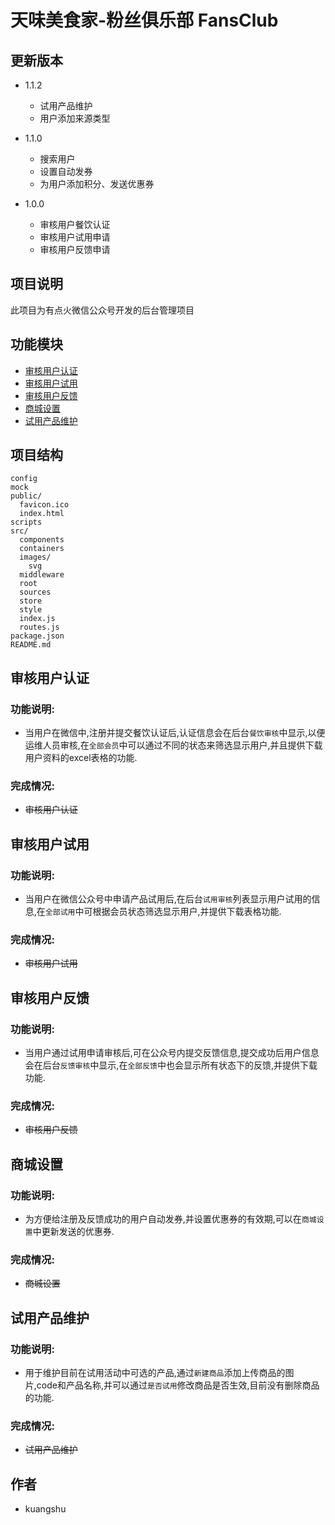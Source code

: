 # 天味美食家-粉丝俱乐部 FansClub

## 更新版本

 - 1.1.2
    - 试用产品维护
    - 用户添加来源类型

 - 1.1.0
    - 搜索用户
    - 设置自动发券
    - 为用户添加积分、发送优惠券

 - 1.0.0
    - 审核用户餐饮认证
    - 审核用户试用申请
    - 审核用户反馈申请

## 项目说明

此项目为有点火微信公众号开发的后台管理项目

## 功能模块

 - [审核用户认证](#审核用户认证)
 - [审核用户试用](#审核用户试用)
 - [审核用户反馈](#审核用户反馈)
 - [商城设置](#商城设置)
 - [试用产品维护](#试用产品维护)

## 项目结构

```
config
mock
public/
  favicon.ico
  index.html
scripts
src/
  components
  containers
  images/
    svg
  middleware
  root
  sources
  store
  style
  index.js
  routes.js
package.json
README.md
```

## 审核用户认证

### 功能说明: 

 - 当用户在微信中,注册并提交餐饮认证后,认证信息会在后台`餐饮审核`中显示,以便运维人员审核,在`全部会员`中可以通过不同的状态来筛选显示用户,并且提供下载用户资料的excel表格的功能.

### 完成情况:

- ~~审核用户认证~~


## 审核用户试用

### 功能说明: 

  - 当用户在微信公众号中申请产品试用后,在后台`试用审核`列表显示用户试用的信息,在`全部试用`中可根据会员状态筛选显示用户,并提供下载表格功能.

### 完成情况:

- ~~审核用户试用~~

## 审核用户反馈

### 功能说明: 

  - 当用户通过试用申请审核后,可在公众号内提交反馈信息,提交成功后用户信息会在后台`反馈审核`中显示,在`全部反馈`中也会显示所有状态下的反馈,并提供下载功能.

### 完成情况:

- ~~审核用户反馈~~

## 商城设置

### 功能说明: 

  - 为方便给注册及反馈成功的用户自动发券,并设置优惠券的有效期,可以在`商城设置`中更新发送的优惠券.

### 完成情况:

- ~~商城设置~~

## 试用产品维护

### 功能说明: 

  - 用于维护目前在试用活动中可选的产品,通过`新建商品`添加上传商品的图片,code和产品名称,并可以通过`是否试用`修改商品是否生效,目前没有删除商品的功能.

### 完成情况:

- ~~试用产品维护~~

## 作者
 - kuangshu